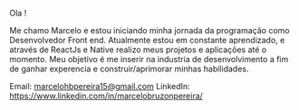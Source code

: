 Ola !

Me chamo Marcelo e estou iniciando minha jornada da programação como Desenvolvedor Front end.
Atualmente estou em constante aprendizado, e através de ReactJs e Native realizo meus projetos e aplicações até o momento.
Meu objetivo é me inserir na industria de desenvolvimento a fim de ganhar experencia e construir/aprimorar minhas habilidades.

Email: marcelohbpereira15@gmail.com
LinkedIn: https://www.linkedin.com/in/marcelobruzonpereira/
